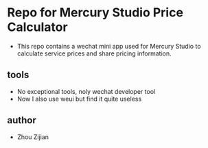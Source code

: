 # Repo for Mercury Studio Price Calculator
- This repo contains a wechat mini app used for Mercury Studio to calculate service prices and share pricing information.

## tools
- No exceptional tools, noly wechat developer tool
- Now I also use weui but find it quite useless

## author
- Zhou Zijian

